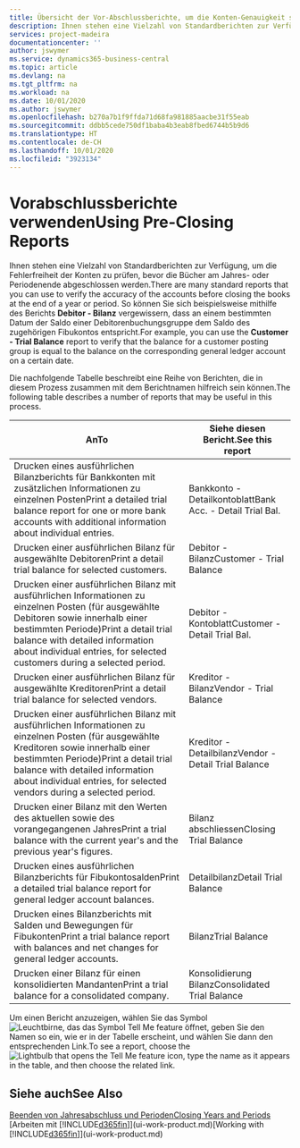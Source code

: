 ```yaml
---
title: Übersicht der Vor-Abschlussberichte, um die Konten-Genauigkeit sicherzustellen| Microsoft Docs
description: Ihnen stehen eine Vielzahl von Standardberichten zur Verfügung, um die Fehlerfreiheit der Konten zu prüfen, bevor die Bücher am Jahres- oder Periodenende abgeschlossen werden.
services: project-madeira
documentationcenter: ''
author: jswymer
ms.service: dynamics365-business-central
ms.topic: article
ms.devlang: na
ms.tgt_pltfrm: na
ms.workload: na
ms.date: 10/01/2020
ms.author: jswymer
ms.openlocfilehash: b270a7b1f9ffda71d68fa981885aacbe31f55eab
ms.sourcegitcommit: ddbb5cede750df1baba4b3eab8fbed6744b5b9d6
ms.translationtype: HT
ms.contentlocale: de-CH
ms.lasthandoff: 10/01/2020
ms.locfileid: "3923134"
---
```

# <a name="using-pre-closing-reports"></a><span data-ttu-id="b331b-103">Vorabschlussberichte verwenden</span><span class="sxs-lookup"><span data-stu-id="b331b-103">Using Pre-Closing Reports</span></span>
<span data-ttu-id="b331b-104">Ihnen stehen eine Vielzahl von Standardberichten zur Verfügung, um die Fehlerfreiheit der Konten zu prüfen, bevor die Bücher am Jahres- oder Periodenende abgeschlossen werden.</span><span class="sxs-lookup"><span data-stu-id="b331b-104">There are many standard reports that you can use to verify the accuracy of the accounts before closing the books at the end of a year or period.</span></span> <span data-ttu-id="b331b-105">So können Sie sich beispielsweise mithilfe des Berichts **Debitor - Bilanz** vergewissern, dass an einem bestimmten Datum der Saldo einer Debitorenbuchungsgruppe dem Saldo des zugehörigen Fibukontos entspricht.</span><span class="sxs-lookup"><span data-stu-id="b331b-105">For example, you can use the **Customer - Trial Balance** report to verify that the balance for a customer posting group is equal to the balance on the corresponding general ledger account on a certain date.</span></span>

<span data-ttu-id="b331b-106">Die nachfolgende Tabelle beschreibt eine Reihe von Berichten, die in diesem Prozess zusammen mit dem Berichtnamen hilfreich sein können.</span><span class="sxs-lookup"><span data-stu-id="b331b-106">The following table describes a number of reports that may be useful in this process.</span></span>

| <span data-ttu-id="b331b-107">An</span><span class="sxs-lookup"><span data-stu-id="b331b-107">To</span></span> | <span data-ttu-id="b331b-108">Siehe diesen Bericht.</span><span class="sxs-lookup"><span data-stu-id="b331b-108">See this report</span></span> |
| --- | --- |
| <span data-ttu-id="b331b-109">Drucken eines ausführlichen Bilanzberichts für Bankkonten mit zusätzlichen Informationen zu einzelnen Posten</span><span class="sxs-lookup"><span data-stu-id="b331b-109">Print a detailed trial balance report for one or more bank accounts with additional information about individual entries.</span></span> |<span data-ttu-id="b331b-110">Bankkonto - Detailkontoblatt</span><span class="sxs-lookup"><span data-stu-id="b331b-110">Bank Acc. - Detail Trial Bal.</span></span> |
| <span data-ttu-id="b331b-111">Drucken einer ausführlichen Bilanz für ausgewählte Debitoren</span><span class="sxs-lookup"><span data-stu-id="b331b-111">Print a detail trial balance for selected customers.</span></span> |<span data-ttu-id="b331b-112">Debitor - Bilanz</span><span class="sxs-lookup"><span data-stu-id="b331b-112">Customer - Trial Balance</span></span> |
| <span data-ttu-id="b331b-113">Drucken einer ausführlichen Bilanz mit ausführlichen Informationen zu einzelnen Posten (für ausgewählte Debitoren sowie innerhalb einer bestimmten Periode)</span><span class="sxs-lookup"><span data-stu-id="b331b-113">Print a detail trial balance with detailed information about individual entries, for selected customers during a selected period.</span></span> |<span data-ttu-id="b331b-114">Debitor - Kontoblatt</span><span class="sxs-lookup"><span data-stu-id="b331b-114">Customer - Detail Trial Bal.</span></span> |
| <span data-ttu-id="b331b-115">Drucken einer ausführlichen Bilanz für ausgewählte Kreditoren</span><span class="sxs-lookup"><span data-stu-id="b331b-115">Print a detail trial balance for selected vendors.</span></span> |<span data-ttu-id="b331b-116">Kreditor - Bilanz</span><span class="sxs-lookup"><span data-stu-id="b331b-116">Vendor - Trial Balance</span></span> |
| <span data-ttu-id="b331b-117">Drucken einer ausführlichen Bilanz mit ausführlichen Informationen zu einzelnen Posten (für ausgewählte Kreditoren sowie innerhalb einer bestimmten Periode)</span><span class="sxs-lookup"><span data-stu-id="b331b-117">Print a detail trial balance with detailed information about individual entries, for selected vendors during a selected period.</span></span> |<span data-ttu-id="b331b-118">Kreditor - Detailbilanz</span><span class="sxs-lookup"><span data-stu-id="b331b-118">Vendor - Detail Trial Balance</span></span> |
| <span data-ttu-id="b331b-119">Drucken einer Bilanz mit den Werten des aktuellen sowie des vorangegangenen Jahres</span><span class="sxs-lookup"><span data-stu-id="b331b-119">Print a trial balance with the current year's and the previous year's figures.</span></span> |<span data-ttu-id="b331b-120">Bilanz abschliessen</span><span class="sxs-lookup"><span data-stu-id="b331b-120">Closing Trial Balance</span></span> |
| <span data-ttu-id="b331b-121">Drucken eines ausführlichen Bilanzberichts für Fibukontosalden</span><span class="sxs-lookup"><span data-stu-id="b331b-121">Print a detailed trial balance report for general ledger account balances.</span></span> |<span data-ttu-id="b331b-122">Detailbilanz</span><span class="sxs-lookup"><span data-stu-id="b331b-122">Detail Trial Balance</span></span> |
| <span data-ttu-id="b331b-123">Drucken eines Bilanzberichts mit Salden und Bewegungen für Fibukonten</span><span class="sxs-lookup"><span data-stu-id="b331b-123">Print a trial balance report with balances and net changes for general ledger accounts.</span></span> |<span data-ttu-id="b331b-124">Bilanz</span><span class="sxs-lookup"><span data-stu-id="b331b-124">Trial Balance</span></span> |
| <span data-ttu-id="b331b-125">Drucken einer Bilanz für einen konsolidierten Mandanten</span><span class="sxs-lookup"><span data-stu-id="b331b-125">Print a trial balance for a consolidated company.</span></span> |<span data-ttu-id="b331b-126">Konsolidierung Bilanz</span><span class="sxs-lookup"><span data-stu-id="b331b-126">Consolidated Trial Balance</span></span> |

<span data-ttu-id="b331b-127">Um einen Bericht anzuzeigen, wählen Sie das Symbol ![Leuchtbirne, das das Symbol Tell Me feature](media/ui-search/search_small.png "Tell Me-Funktion") öffnet, geben Sie den Namen so ein, wie er in der Tabelle erscheint, und wählen Sie dann den entsprechenden Link.</span><span class="sxs-lookup"><span data-stu-id="b331b-127">To see a report, choose the ![Lightbulb that opens the Tell Me feature](media/ui-search/search_small.png "Tell me what you want to do") icon, type the name as it appears in the table, and then choose the related link.</span></span>

## <a name="see-also"></a><span data-ttu-id="b331b-128">Siehe auch</span><span class="sxs-lookup"><span data-stu-id="b331b-128">See Also</span></span>
[<span data-ttu-id="b331b-129">Beenden von Jahresabschluss und Perioden</span><span class="sxs-lookup"><span data-stu-id="b331b-129">Closing Years and Periods</span></span>](year-close-years-periods.md)  
<span data-ttu-id="b331b-130">[Arbeiten mit [!INCLUDE[d365fin](includes/d365fin_md.md)]](ui-work-product.md)</span><span class="sxs-lookup"><span data-stu-id="b331b-130">[Working with [!INCLUDE[d365fin](includes/d365fin_md.md)]](ui-work-product.md)</span></span>


